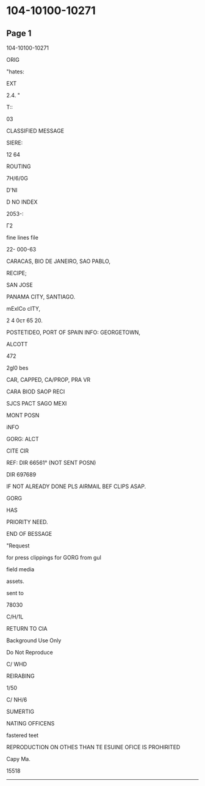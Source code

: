 # 104-10100-10271

## Page 1

104-10100-10271

ORIG

"hates:

EXT

2.4. "

T::

03

CLASSIFIED MESSAGE

SIERE:

12 64

ROUTING

7H/6/0G

D'NI

D NO INDEX

2053-:

Г2

fine lines file

22- 000-63

CARACAS, BIO DE JANEIRO, SAO PABLO,

RECIPE;

SAN JOSE

PANAMA CITY, SANTIAGO.

mExICo cITY,

2 4 0ст 65 20.

POSTETIDEO, PORT OF SPAIN INFO: GEORGETOWN,

ALCOTT

472

2gl0 bes

CAR, CAPPED, CA/PROP, PRA VR

CARA BIOD SAOP RECI

SJCS PACT SAGO MEXI

MONT POSN

iNFO

GORG: ALCT

CITE CIR

REF: DIR 66561° (NOT SENT POSN)

DIR 697689

IF NOT ALREADY DONE PLS AIRMAIL BEF CLIPS ASAP.

GORG

HAS

PRIORITY NEED.

END OF BESSAGE

"Request

for press clippings for GORG from gul

field media

assets.

sent to

78030

C/H/1L

RETURN TO CIA

Background Use Only

Do Not Reproduce

C/ WHD

REIRABING

1/50

C/ NH/6

SUMERTIG

NATING OFFICENS

fastered teet

REPRODUCTION ON OTHES THAN TE ESUINE OFICE IS PROHIRITED

Capy Ma.

15518

---

